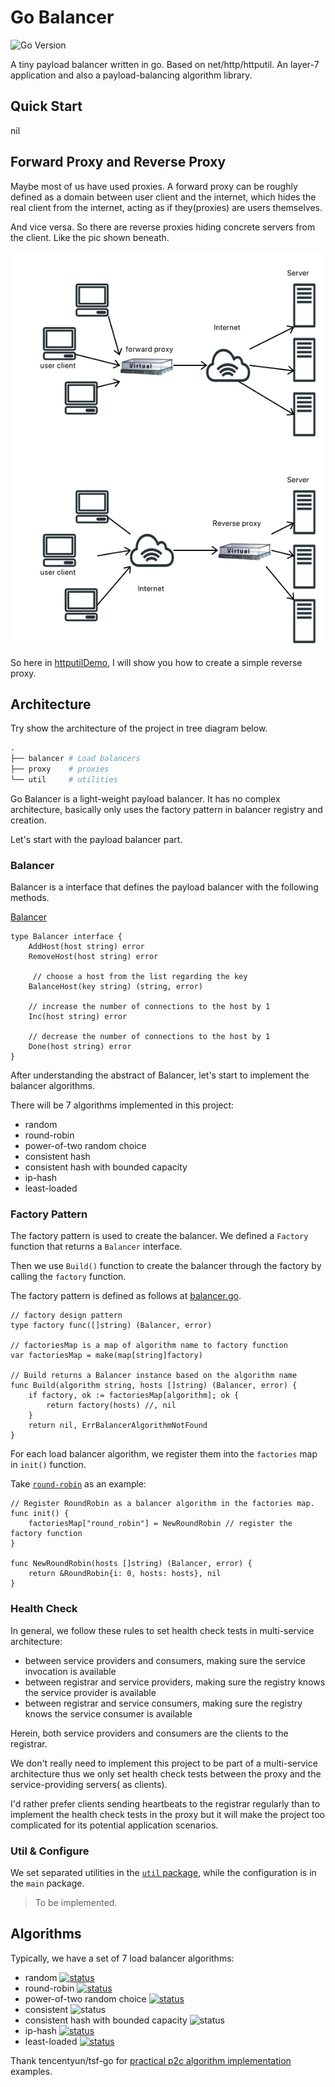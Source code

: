# Go Balancer

![Go Version](https://img.shields.io/badge/Go%20version-v1.18.3-yellow)

A tiny payload balancer written in go. Based on net/http/httputil. An layer-7 application and also a payload-balancing algorithm library.

## Quick Start

nil

## Forward Proxy and Reverse Proxy

Maybe most of us have used proxies. A forward proxy can be roughly defined as a domain between user client and the internet, which hides the real client from the internet, acting as if they(proxies) are users themselves.

And vice versa. So there are reverse proxies hiding concrete servers from the client. Like the pic shown beneath.

![Forward and Reverse](arc/reverse_proxy.png)

So here in [httputilDemo](httputilDemo/main.go), I will show you how to create a simple reverse proxy.

## Architecture

Try show the architecture of the project in tree diagram below.

```boo
.
├── balancer # Load balancers
├── proxy    # proxies
└── util     # utilities
```

Go Balancer is a light-weight payload balancer.
It has no complex architecture, basically only uses the factory pattern in balancer registry and creation.

Let's start with the payload balancer part.

### Balancer

Balancer is a interface that defines the payload balancer with the following methods.

[Balancer](balancer/balancer.go) <!-- markdownlint-disable MD010-->

```golang
type Balancer interface {
	AddHost(host string) error
	RemoveHost(host string) error

     // choose a host from the list regarding the key
	BalanceHost(key string) (string, error)

    // increase the number of connections to the host by 1
	Inc(host string) error          

    // decrease the number of connections to the host by 1        
	Done(host string) error                 
}
```

After understanding the abstract of Balancer, let's start to implement the balancer algorithms.

There will be 7 algorithms implemented in this project:

- random
- round-robin
- power-of-two random choice
- consistent hash
- consistent hash with bounded capacity
- ip-hash
- least-loaded

### Factory Pattern

The factory pattern is used to create the balancer. We defined a `Factory` function that returns a `Balancer` interface.

Then we use `Build()` function to create the balancer through the factory by calling the `factory` function.

The factory pattern is defined as follows at [balancer.go](balancer/balancer.go).

```golang
// factory design pattern
type factory func([]string) (Balancer, error)

// factoriesMap is a map of algorithm name to factory function
var factoriesMap = make(map[string]factory)

// Build returns a Balancer instance based on the algorithm name
func Build(algorithm string, hosts []string) (Balancer, error) {
	if factory, ok := factoriesMap[algorithm]; ok {
		return factory(hosts) //, nil
	}
	return nil, ErrBalancerAlgorithmNotFound
}
```

For each load balancer algorithm, we register them into the `factories` map in `init()` function.

Take [`round-robin`](balancer/round_robin.go) as an example:

```golang
// Register RoundRobin as a balancer algorithm in the factories map.
func init() {
	factoriesMap["round_robin"] = NewRoundRobin // register the factory function
}

func NewRoundRobin(hosts []string) (Balancer, error) {
	return &RoundRobin{i: 0, hosts: hosts}, nil
}
```

### Health Check

In general, we follow these rules to set health check tests in multi-service architecture:

- between service providers and consumers, making sure the service invocation is available
- between registrar and service providers, making sure the registry knows the service provider is available
- between registrar and service consumers, making sure the registry knows the service consumer is available

Herein, both service providers and consumers are the clients to the registrar. 

We don't really need to implement this project to be part of a multi-service architecture thus we only set health check tests between the proxy and the service-providing servers( as clients).

I'd rather prefer clients sending heartbeats to the registrar regularly than to implement the health check tests in the proxy but it will make the project too complicated for its potential application scenarios.

### Util & Configure

We set separated utilities in the [`util` package](util/util.go), while the configuration is in the `main` package.

> To be implemented.

## Algorithms

Typically, we have a set of 7 load balancer algorithms:

- random [![status](https://img.shields.io/badge/test-pass-green)](/balancer/random.go)
- round-robin [![status](https://img.shields.io/badge/test-pass-green)](/balancer/round_robin.go)
- power-of-two random choice [![status](https://img.shields.io/badge/test-pass-green)](/balancer/p2c.go)
- consistent ![status](https://img.shields.io/badge/status-not%20implemented-red)
- consistent hash with bounded capacity ![status](https://img.shields.io/badge/status-not%20implemented-red)
- ip-hash [![status](https://img.shields.io/badge/test-pass-green)](/balancer/ip_hash.go)
- least-loaded [![status](https://img.shields.io/badge/test-pass-green)](/balancer/least_loaded.go)
  
Thank tencentyun/tsf-go for [practical p2c algorithm implementation](https://github.com/tencentyun/tsf-go/blob/master/balancer/p2c/p2c.go) examples.
